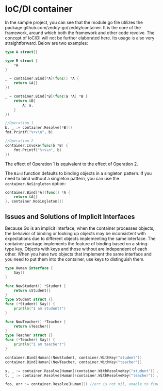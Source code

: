 # IoC/DI container
In the sample project, you can see that the module.go file utilizes the package github.com/zeddy-go/zeddy/container.
It is the core of the framework, around which both the framework and other code revolve.
The concept of IoC/DI will not be further elaborated here. Its usage is also very straightforward.
Below are two examples:
```go
type A struct{}

type B struct {
    *A
}

_ = container.Bind[*A](func() *A {
    return &A{}
})

_ = container.Bind[*B](func(a *A) *B {
    return &B{
        A: a,
    }
})

//Operation 1
b, _ := container.Resolve[*B]()
fmt.Printf("%+v\n", b)

//Operation 2
container.Invoke(func(b *B) {
    fmt.Printf("%+v\n", b)
})
```
The effect of Operation 1 is equivalent to the effect of Operation 2.

The `Bind` function defaults to binding objects in a singleton pattern. 
If you need to bind without a singleton pattern, you can use the `container.NoSingleton` option:

```go
container.Bind[*A](func() *A {
    return &A{}
}, container.NoSingleton())
```

## Issues and Solutions of Implicit Interfaces
Because Go is an implicit interface, when the container processes objects, the behavior of binding or looking up objects may be inconsistent with expectations due to different objects implementing the same interface.
The container package implements the feature of binding based on a string-type key.
Objects with keys and those without are independent of each other. 
When you have two objects that implement the same interface and you need to put them into the container, use keys to distinguish them.
```go
type Human interface {
    Say()
}

func NewStudent() *Student {
    return &Student{}
}
type Student struct {}
func (*Student) Say() {
    println("I am student!")
}

func NewTeacher() *Teacher {
    return &Teacher{}
}
type Teacher struct {}
func (*Teacher) Say() {
    println("I am teacher!")
}

container.Bind[Human](NewStudent, container.WithKey("student"))
container.Bind[Human](NewTeacher, container.WithKey("teacher"))

s, _ := container.Resolve[Human](container.WithResolveKey("student")) //Student Object
t, _ := container.Resolve[Human](container.WithResolveKey("teacher")) //Teacher Object

foo, err := container.Resolve[Human]() //err is not nil, unable to find a non-key bound object implementing Human.
```